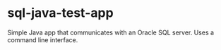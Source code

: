 # sql-java-test-app
Simple Java app that communicates with an Oracle SQL server. Uses a command line interface. 
